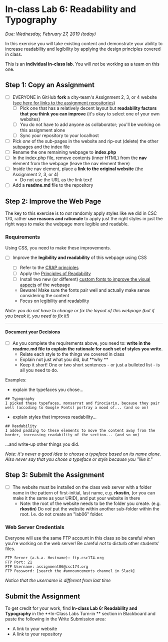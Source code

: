 # In-class Lab 6: Readability and Typography

*Due: Wednesday, February 27, 2019 (today)* 

In this exercise you will take existing content and demonstrate your ability to increase readability and legibility by applying the design principles covered in class. 

This is an **individual in-class lab**.  You will *not* be working as a team on this one.

## Step 1: Copy an Assignment

- [ ] EVERYONE in GitHub **fork** a city-team's Assignment 2, 3, or 4 website ([see here for links to the assignment repositories](https://docs.google.com/spreadsheets/d/17nncaY3FWkgq2HEqK6IWAsyNsav34Jo4e-Vj1pwoXEQ/edit#gid=0))
  - [ ] Pick one that has a relatively decent layout but **readability factors that you think you can improve** (it's okay to select one of your own websites)
  - [ ] You do not have to add anyone as collaborator; you'll be working on this assignment alone
  - [ ] Sync your repository to your localhost
- [ ] Pick *one* of the sub-pages in the website and rip-out (delete) the other subpages and the index file
- [ ] Rename the one remaining webpage to **index.php**
- [ ] In the index.php file, remove contents (inner HTML) from the **nav** element from the webpage (leave the nav element there)
- [ ] Inside the nav element, place a **link to the original website** (the Assignment 2, 3, or 4)
  - Do not use the URL as the link text!
- [ ] Add a **readme.md** file to the repository

## Step 2: Improve the Web Page

The key to this exercise is to *not* randomly apply styles like we did in CSC 170, rather **use reasons and rationale** to apply just the right styles in just the right ways to make the webpage more legible and readable.  

### Requirements

Using CSS, you need to make these improvements.

- [ ] Improve the **legibility and readability** of this webpage using CSS

  - [ ] Refer to the [CRAP principles](../08-principles-of-page-design1/principles-of-page-design1.pdf)
  - [ ] Apply the [Principles of Readability](../11-readability-and-typography/readability.pdf)
  - [ ] Install two new (or different) [custom fonts to improve the visual aspects](../11-readability-and-typography/typography.pdf) of the webpage

  - Beware!  Make sure the fonts pair well and actually make sense considering the content
  - Focus on legibility and readability

*Note: you do not have to change or fix the layout of this webpage (but if you break it, you need to fix it!)*

<hr>

#### Document your Decisions

- [ ] As you complete the requirements above, you need to: **write in the readme.md file to explain the rationale for each set of styles you write.**  
  - Relate each style to the things we covered in class 
  - Explain not just what you did, but **why **
  - Keep it short!  One or two short sentences - or just a bulleted list - is all you need to do.

Examples:

- explain the typefaces you chose...

```
## Typography
I picked these typefaces, monsarrat and finociario, because they pair well (accoding to Google Fonts) portray a mood of... (and so on)
```


- explain styles that improves readability...

```
## Readability
I added padding to these elements to move the content away from the border, increasing readability of the section... (and so on)
```

...and write-up other things you did.

*Note: it's never a good idea to choose a typeface based on its name alone. Also never say that you chose a typeface or style because you "like it."*

## Step 3: Submit the Assignment

- [ ] The website must be installed on the class web server with a folder name in the pattern of first-initial, last name, e.g. **rkostin**, (or you can make it the same as your URID), and put your website in there
  - Note: the root of the website needs to be the folder you create.  (e.g. **rkostin**)  Do *not* put the website within another sub-folder within the root.  I.e. do not create an "lab06" folder.

### Web Server Credentials

Everyone will use the same FTP account in this class so be careful when you're working on the web server!  Be careful *not* to disturb other students' files.

```
FTP Server (a.k.a. Hostname): ftp.csc174.org
FTP Port: 21
FTP Username: assignment06@csc174.org
FTP Password: [search the #announcements channel in Slack]
```

*Notice that the username is different from last time*

## Submit the Assignment

To get credit for your work, find **In-class Lab 6: Readability and Typography** in the **In-Class Labs Turn-in ** section in Blackboard and paste the following in the Write Submission area:

- A link to your website 
- A link to your repository